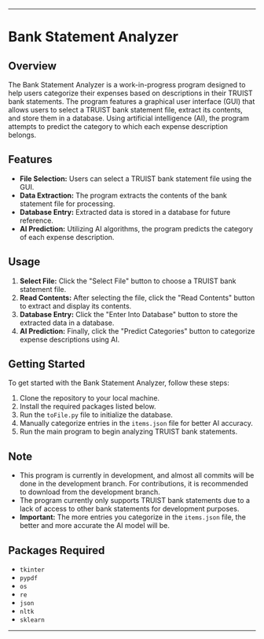 * * *

Bank Statement Analyzer
=======================

Overview
--------

The Bank Statement Analyzer is a work-in-progress program designed to help users categorize their expenses based on descriptions in their TRUIST bank statements. The program features a graphical user interface (GUI) that allows users to select a TRUIST bank statement file, extract its contents, and store them in a database. Using artificial intelligence (AI), the program attempts to predict the category to which each expense description belongs.

Features
--------

*   **File Selection:** Users can select a TRUIST bank statement file using the GUI.
*   **Data Extraction:** The program extracts the contents of the bank statement file for processing.
*   **Database Entry:** Extracted data is stored in a database for future reference.
*   **AI Prediction:** Utilizing AI algorithms, the program predicts the category of each expense description.

Usage
-----

1.  **Select File:** Click the "Select File" button to choose a TRUIST bank statement file.
2.  **Read Contents:** After selecting the file, click the "Read Contents" button to extract and display its contents.
3.  **Database Entry:** Click the "Enter Into Database" button to store the extracted data in a database.
4.  **AI Prediction:** Finally, click the "Predict Categories" button to categorize expense descriptions using AI.

Getting Started
---------------

To get started with the Bank Statement Analyzer, follow these steps:

1.  Clone the repository to your local machine.
2.  Install the required packages listed below.
3.  Run the `toFile.py` file to initialize the database.
4.  Manually categorize entries in the `items.json` file for better AI accuracy.
5.  Run the main program to begin analyzing TRUIST bank statements.

Note
----

*   This program is currently in development, and almost all commits will be done in the development branch. For contributions, it is recommended to download from the development branch.
*   The program currently only supports TRUIST bank statements due to a lack of access to other bank statements for development purposes.
*   **Important:** The more entries you categorize in the `items.json` file, the better and more accurate the AI model will be.

Packages Required
-----------------

*   `tkinter`
*   `pypdf`
*   `os`
*   `re`
*   `json`
*   `nltk`
*   `sklearn`

*** 